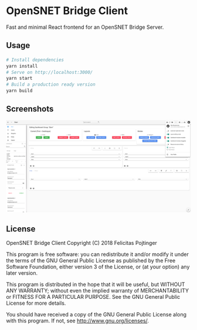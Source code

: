 # OpenSNET Bridge Client

Fast and minimal React frontend for an OpenSNET Bridge Server.

## Usage

```bash
# Install dependencies
yarn install
# Serve on http://localhost:3000/
yarn start
# Build a production ready version
yarn build
```

## Screenshots

![Screenshot of the start page](screenshots/start.png)

## License

OpenSNET Bridge Client Copyright (C) 2018 Felicitas Pojtinger

This program is free software: you can redistribute it and/or modify
it under the terms of the GNU General Public License as published by
the Free Software Foundation, either version 3 of the License, or
(at your option) any later version.

This program is distributed in the hope that it will be useful,
but WITHOUT ANY WARRANTY; without even the implied warranty of
MERCHANTABILITY or FITNESS FOR A PARTICULAR PURPOSE. See the
GNU General Public License for more details.

You should have received a copy of the GNU General Public License
along with this program. If not, see <http://www.gnu.org/licenses/>.
